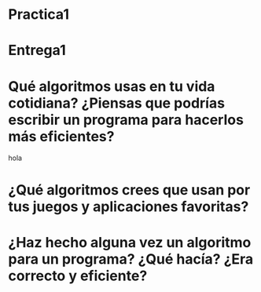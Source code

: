 # Practica1
# Entrega1

# Qué algoritmos usas en tu vida cotidiana? ¿Piensas que podrías escribir un programa para hacerlos más eficientes?
hola


# ¿Qué algoritmos crees que usan por tus juegos y aplicaciones favoritas?


# ¿Haz hecho alguna vez un algoritmo para un programa? ¿Qué hacía? ¿Era correcto y eficiente?
